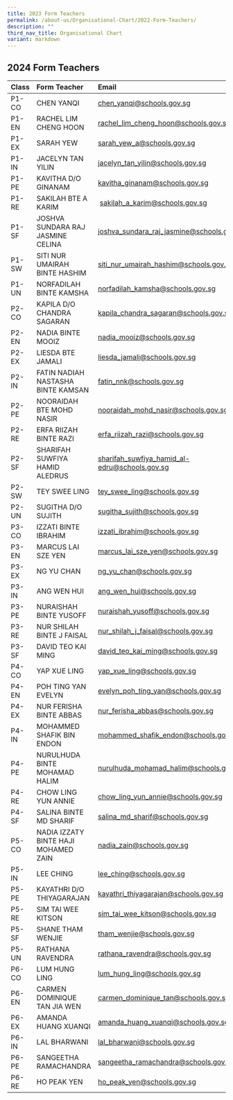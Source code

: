 ```yaml
---
title: 2023 Form Teachers
permalink: /about-us/Organisational-Chart/2022-Form-Teachers/
description: ""
third_nav_title: Organisational Chart
variant: markdown
---
```

## 2024 Form Teachers


| Class | Form Teacher | Email | Form Teacher | Email | 
|:--------|:--------|:--------|:--------|:--------|
| P1-CO | CHEN YANQI | chen_yanqi@schools.gov.sg | ERICA FOO JIN MIN | erica_foo_jin_min@moe.edu.sg| FATIN SAKINAH BTE AZIZIAN | fatin_sakinah_azizian@schools.gov.sg |
|  P1-EN | RACHEL LIM CHENG HOON | rachel_lim_cheng_hoon@schools.gov.sg | KUMAR HARINI | kumar_harini@schools.gov.sg |
|  P1-EX | SARAH YEW | sarah_yew_a@schools.gov.sg | CHEN WEI | chen_wei@schools.gov.sg |
|  P1-IN | JACELYN TAN YILIN |  jacelyn_tan_yilin@schools.gov.sg | SUTHA KRISHNAN | sutha_krishnan@schools.gov.sg |
|  P1-PE | KAVITHA D/O GINANAM | kavitha_ginanam@schools.gov.sg | POON SZE YI | poon_sze_yi@schools.gov.sg |
|  P1-RE | SAKILAH BTE A KARIM |  sakilah_a_karim@schools.gov.sg | LIM KAN BOON | lim_kan_boon@schools.gov.sg |
|  P1-SF | JOSHVA SUNDARA RAJ JASMINE CELINA | joshva_sundara_raj_jasmine@schools.gov.sg | NUR SYAFIQAH BINTE BAHARUDIN | nur_syafiqah_baharudin@schools.gov.sg |
|  P1-SW | SITI NUR UMAIRAH BINTE HASHIM | siti_nur_umairah_hashim@schools.gov.sg | SIM CHEE KUAN | sim_chee_kuan@schools.gov.sg |
|  P1-UN | NORFADILAH BINTE KAMSHA | norfadilah_kamsha@schools.gov.sg | YEO JESSIE | yeo_jessie@schools.gov.sg |
|  P2-CO | KAPILA D/O CHANDRA SAGARAN | kapila_chandra_sagaran@schools.gov.sg | TAN YEN LIN JESSICA | tan_yen_lin_jessica@schools.gov.sg |
|  P2-EN | NADIA BINTE MOOIZ | nadia_mooiz@schools.gov.sg | HU XUELING, OLIVIA | hu_xueling_olivia@schools.gov.sg |
|  P2-EX | LIESDA BTE JAMALI | liesda_jamali@schools.gov.sg | GOH MEI JUAN JEAN | goh_mei_juan_jean@schools.gov.sg |
|  P2-IN | FATIN NADIAH NASTASHA BINTE KAMSAN | fatin_nnk@schools.gov.sg | ONG XIN YI | ong_xin_yi_a@schools.gov.sg |
|  P2-PE | NOORAIDAH BTE MOHD NASIR | nooraidah_mohd_nasir@schools.gov.sg | PAVITRA GHOPINATH | pavitra_ghopinath@schools.gov.sg | LU QIULING | lu_qiuling@schools.gov.sg | 
|  P2-RE | ERFA RIIZAH BINTE RAZI |  erfa_riizah_razi@schools.gov.sg | CHIA JAEL | chia_jael@schools.gov.sg |
|  P2-SF | SHARIFAH SUWFIYA HAMID ALEDRUS | sharifah_suwfiya_hamid_al-edru@schools.gov.sg | NUR FADHILLAH BINTE MUSA | nur_fadhillah_musa@schools.gov.sg | CAROLl ONG JIA HUI| ong_jia_hui@schools.gov.sg  | 
|  P2-SW | TEY SWEE LING | tey_swee_ling@schools.gov.sg | MAZLENNY BTE MOSRAN |  mazlenny_mosran@schools.gov.sg |
|  P2-UN | SUGITHA D/O SUJITH | sugitha_sujith@schools.gov.sg | SIM JIAK HO | sim_jiak_ho@schools.gov.sg |
|  P3-CO | IZZATI BINTE IBRAHIM | izzati_ibrahim@schools.gov.sg | LYDIA TEE AI LEEN | lydia_tee_ai_leen@schools.gov.sg |
|  P3-EN | MARCUS LAI SZE YEN | marcus_lai_sze_yen@schools.gov.sg | SAFIYAH SALMI BINTE OTHMAN | safiyah_salmi_othman@schools.gov.sg | 
|  P3-EX | NG YU CHAN | ng_yu_chan@schools.gov.sg | ROHANI BTE AHMAD ASI | rohani_ahmad_asi@schools.gov.sg  | LIM BAO CHENG | lim_bao_cheng@schools.gov.sg |
|  P3-IN | ANG WEN HUI | ang_wen_hui@schools.gov.sg | ANGELA MI QINGHUA | angela_mi@schools.gov.sg | SUNSHINE ONG SIQI | sunshine_ong_siqi@schools.gov.sg |
|  P3-PE | NURAISHAH BINTE YUSOFF | nuraishah_yusoff@schools.gov.sg | LIM SOON KEONG JOSEPH | lim_soon_keong_joseph@schools.gov.sg  | ONN KAI FENG | onn_kai_feng@schools.gov.sg  |
|  P3-RE | NUR SHILAH BINTE J FAISAL | nur_shilah_j_faisal@schools.gov.sg | AW JIA YU EUNICE | aw_jia_yu_eunice@schools.gov.sg | YAMUNA PUVANADERAN | yamuna_puvanaderan@schools.gov.sg |
|  P3-SF | DAVID TEO KAI MING | david_teo_kai_ming@schools.gov.sg | TAN SEE SAME | tan_see_same@schools.gov.sg | NASHITA BINTE KAMIR | nashita_kamir@schools.gov.sg |
|  P4-CO | YAP XUE LING | yap_xue_ling@schools.gov.sg | MAKHFADZAH BTE ABU BAKAR |  makhfadzah_abu_bakar@schools.gov.sg | R. ABIRAMI | r_abirami@schools.gov.sg |
|  P4-EN | POH TING YAN EVELYN | evelyn_poh_ting_yan@schools.gov.sg | LOKE WEI MING |  loke_wei_ming@schools.gov.sg| BRIAN NGUYEN WEI JIEH | brian_nguyen@schools.gov.sg |  
|  P4-EX | NUR FERISHA BINTE ABBAS | nur_ferisha_abbas@schools.gov.sg | WANG MANLI | wang_manli@schools.gov.sg | LIN WEIHENG VICTOR | lin_weiheng_victor@schools.gov.sg | 
|  P4-IN | MOHAMMED SHAFIK BIN ENDON | mohammed_shafik_endon@schools.gov.sg | TAY JIN XUAN | tay_jin_xuan@schools.gov.sg |
|  P4-PE | NURULHUDA BINTE MOHAMAD HALIM | nurulhuda_mohamad_halim@schools.gov.sg | LI MEIJUAN | li_meijuan@schools.gov.sg | NURUL ASHIKIN TAJULARUS | nurul_ashikin_tajularus@schools.gov.sg |
|  P4-RE | CHOW LING YUN ANNIE  | chow_ling_yun_annie@schools.gov.sg | RALPH PAUL CHAN ZHI WEI | ralph_paul_chan_zhi@schools.gov.sg | JASON LAW | jason_law@schools.gov.sg |
|  P4-SF | SALINA BINTE MD SHARIF | salina_md_sharif@schools.gov.sg | LEE XUAN | lee_xuan@schools.gov.sg | SAKINAH NAZIHAH BINTE ROSLAN | sakinah_nazihah_roslan@schools.gov.sg |
|  P5-CO | NADIA IZZATY BINTE HAJI MOHAMED ZAIN | nadia_zain@schools.gov.sg  | PHANG XUE FEN SERINA | phang_xue_fen_serina@schools.gov.sg | 
|  P5-IN | LEE CHING | lee_ching@schools.gov.sg | GAO QINGFANG | gao_qingfang@schools.gov.sg | MUHAMMAD JAILANI BIN ABU TALIB | muhammad_jailani_abu_talib@schools.gov.sg |
|  P5-PE | KAYATHRI D/O THIYAGARAJAN | kayathri_thiyagarajan@schools.gov.sg | LAI WEE CHONG | lai_wee_chong@schools.gov.sg |
|  P5-RE | SIM TAI WEE KITSON | sim_tai_wee_kitson@schools.gov.sg | GLORIA WONG YAN ZHEN | gloria_wong_yan_zhen@schools.gov.sg | MUHAMMAD HAFIZH BIN ABDUL GHANI | muhammad_hafizh_abdul_ghani@schools.gov.sg |
|  P5-SF | SHANE THAM WENJIE | tham_wenjie@schools.gov.sg | VASAGI KUMARASEN | vasagi_kumarasen@schools.gov.sg | LIM PEI YIING | lim_pei_yiing@schools.gov.sg |
|  P5-UN | RATHANA RAVENDRA | rathana_ravendra@schools.gov.sg | SEAH WAN YAN MARY | seah_wan_yan_mary@schools.gov.sg | LEONG ZHENLING, PEARLY | leong_zhenling_pearly@schools.gov.sg | LEONG CHOI YEN AGNES | leong_choi_yen_agnes@schools.gov.sg |
|  P6-CO | LUM HUNG LING | lum_hung_ling@schools.gov.sg | BALASUBRAMANIAN DEVI | balasubramanian_devi@schools.gov.sg |
|  P6-EN | CARMEN DOMINIQUE TAN JIA WEN | carmen_dominique_tan@schools.gov.sg  | MUHAMMAD HASYIM BIN MOHAMAD ISA | muhammad_hasyim_mohamad@schools.gov.sg |
|  P6-EX | AMANDA HUANG XUANQI | amanda_huang_xuanqi@schools.gov.sg | LUA LI WEN | lua_li_wen@schools.gov.sg |
|  P6-IN | LAL BHARWANI | lal_bharwani@schools.gov.sg | ZHUO CANGYUAN | zhuo_cangyuan@schools.gov.sg | ZENG QIUFENG ANGELINE | zeng_qiufeng_angeline@schools.gov.sg |
|  P6-PE | SANGEETHA RAMACHANDRA | sangeetha_ramachandra@schools.gov.sg | POH ZHI QIN, LIONEL | poh_zhi_qin_lionel@schools.gov.sg  |
|  P6-RE | HO PEAK YEN | ho_peak_yen@schools.gov.sg  | KALAISELVAN S/O BALASUBRAMANIAM | kalaiselvan_balasubramaniam@schools.gov.sg